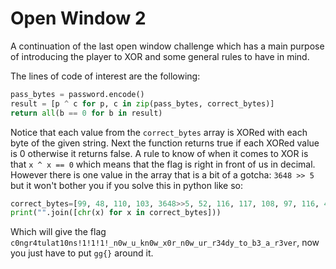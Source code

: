 # Open Window 2
A continuation of the last open window challenge which has a main purpose of introducing the player
to XOR and some general rules to have in mind.

The lines of code of interest are the following:
```python
pass_bytes = password.encode()
result = [p ^ c for p, c in zip(pass_bytes, correct_bytes)]
return all(b == 0 for b in result)
```

Notice that each value from the `correct_bytes` array is XORed with each byte of the given string.
Next the function returns true if each XORed value is 0 otherwise it returns false. A rule to know
of when it comes to XOR is that `x ^ x == 0` which means that the flag is right in front of us in 
decimal. However there is one value in the array that is a bit of a gotcha: `3648 >> 5` but it 
won't bother you if you solve this in python like so:

```python
correct_bytes=[99, 48, 110, 103, 3648>>5, 52, 116, 117, 108, 97, 116, 49, 48, 110, 115, 33, 49, 33, 49, 33, 49, 33, 95, 110, 48, 119, 95, 117, 95, 107, 110, 48, 119, 95, 120, 48, 114, 95, 110, 48, 119, 95, 117, 114, 95, 114, 51, 52, 100, 121, 95, 116, 111, 95, 98, 51, 95, 97, 95, 114, 51, 118, 101, 114]
print("".join([chr(x) for x in correct_bytes]))
```

Which will give the flag `c0ngr4tulat10ns!1!1!1!_n0w_u_kn0w_x0r_n0w_ur_r34dy_to_b3_a_r3ver`, now you just
have to put `gg{}` around it.
